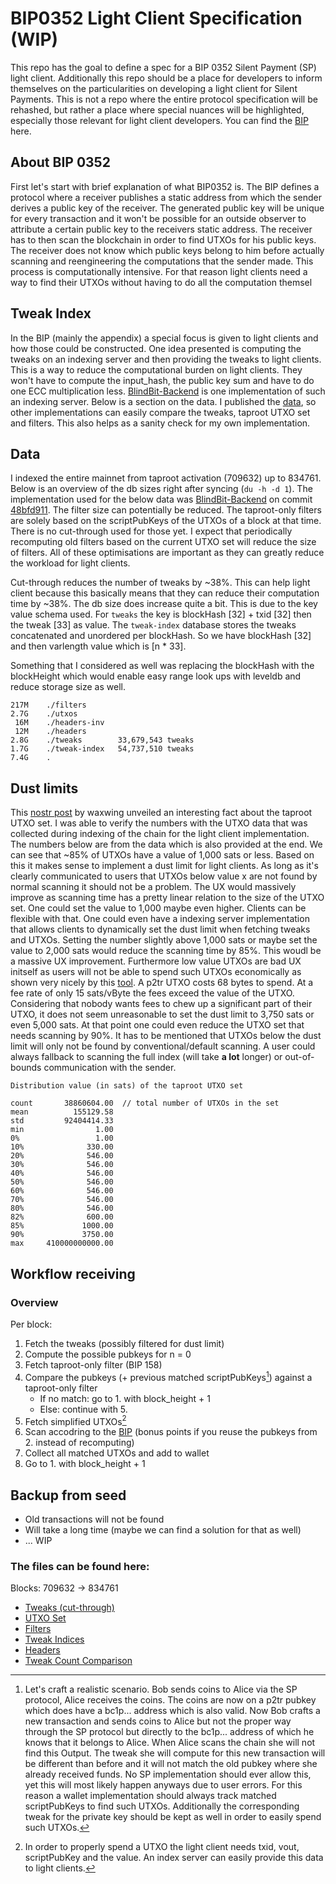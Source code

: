 # BIP0352 Light Client Specification (WIP)
This repo has the goal to define a spec for a BIP 0352 Silent Payment (SP) light client. 
Additionally this repo should be a place for developers to inform themselves on the particularities on developing a light client for Silent Payments. This is not a repo where the entire protocol specification will be rehashed, but rather a place where special nuances will be highlighted, especially those relevant for light client developers. You can find the [BIP](https://github.com/josibake/bips/blob/silent-payments-bip/bip-0352.mediawiki) here.

## About BIP 0352
First let's start with brief explanation of what BIP0352 is. The BIP defines a protocol where a receiver publishes a static address from which the sender derives a public key of the receiver. The generated public key will be unique for every transaction and it won't be possible for an outside observer to attribute a certain public key to the receivers static address. The receiver has to then scan the blockchain in order to find UTXOs for his public keys. The receiver does not know which public keys belong to him before actually scanning and reengineering the computations that the sender made. This process is computationally intensive. For that reason light clients need a way to find their UTXOs without having to do all the computation themsel

## Tweak Index
In the BIP (mainly the appendix) a special focus is given to light clients and how those could be constructed. One idea presented is computing the tweaks on an indexing server and then providing the tweaks to light clients. This is a way to reduce the computational burden on light clients. They won't have to compute the input_hash, the public key sum and have to do one ECC multiplication less. [BlindBit-Backend](https://github.com/setavenger/BlindBit-Backend/) is one implementation of such an indexing server. Below is a section on the data. I published the [data](#the-files-can-be-found-here), so other implementations can easily compare the tweaks, taproot UTXO set and filters. This also helps as a sanity check for my own implementation.

## Data
I indexed the entire mainnet from taproot activation (709632) up to 834761. Below is an overview of the db sizes right after syncing (`du -h -d 1`). The implementation used for the below data was [BlindBit-Backend](https://github.com/setavenger/BlindBit-Backend/) on commit [48bfd911](https://github.com/setavenger/BlindBit-Backend/commit/48bfd9117c51be3e2dc4804d0ef1c817ace1fcc9). 
The filter size can potentially be reduced. The taproot-only filters are solely based on the scriptPubKeys of the UTXOs of a block at that time. There is no cut-through used for those yet. I expect that periodically recomputing old filters based on the current UTXO set will reduce the size of filters. All of these  optimisations are important as they can greatly reduce the workload for light clients.

Cut-through reduces the number of tweaks by ~38%. This can help light client because this basically means that they can reduce their computation time by ~38%. The db size does increase quite a bit. This is due to the key value schema used. For `tweaks` the key is blockHash [32] + txid [32] then the tweak [33] as value. The `tweak-index` database stores the tweaks concatenated and unordered per blockHash. So we have blockHash [32] and then varlength value which is [n * 33]. 

Something that I considered as well was replacing the blockHash with the blockHeight which would enable easy range look ups with leveldb and reduce storage size as well. 

```plaintext
217M	./filters
2.7G	./utxos
 16M	./headers-inv
 12M	./headers
2.8G	./tweaks        33,679,543 tweaks 
1.7G	./tweak-index   54,737,510 tweaks
7.4G	.
```

## Dust limits
This [nostr post](https://njump.me/nevent1qqs92428jlhkdtpa9334whfagxx8genc6l3ggcvua859mu2k0fldvgqzypn4hp87wh3pd2u5036r3mj3njnhw5mkmhc9mt0m5cnch5qju8tjs47scs3) by waxwing unveiled an interesting fact about the taproot UTXO set. I was able to verify the numbers with the UTXO data that was collected during indexing of the chain for the light client implementation. The numbers below are from the data which is also provided at the end. We can see that ~85% of UTXOs have a value of 1,000 sats or less. Based on this it makes sense to implement a dust limit for light clients. As long as it's clearly communicated to users that UTXOs below value x are not found by normal scanning it should not be a problem. The UX would massively improve as scanning time has a pretty linear relation to the size of the UTXO set. One could set the value to 1,000 maybe even higher. Clients can be flexible with that. One could even have a indexing server implementation that allows clients to dynamically set the dust limit when fetching tweaks and UTXOs. Setting the number slightly above 1,000 sats or maybe set the value to 2,000 sats would reduce the scanning time by 85%. This woudl be a massive UX improvement. Furthermore low value UTXOs are bad UX initself as users will not be able to spend such UTXOs economically as shown very nicely by this [tool](https://jlopp.github.io/unspendable-utxo-calculator). A p2tr UTXO costs 68 bytes to spend. At a fee rate of only 15 sats/vByte the fees exceed the value of the UTXO. Considering that nobody wants fees to chew up a significant part of their UTXO, it does not seem unreasonable to set the dust limit to 3,750 sats or even 5,000 sats. At that point one could even reduce the UTXO set that needs scanning by 90%. It has to be mentioned that UTXOs below the dust limit will only not be found by conventional/default scanning. A user could always fallback to scanning the full index (will take **a lot** longer) or out-of-bounds communication with the sender.

```plaintext
Distribution value (in sats) of the taproot UTXO set

count       38860604.00  // total number of UTXOs in the set
mean          155129.58
std         92404414.33
min                1.00
0%                 1.00
10%              330.00
20%              546.00
30%              546.00
40%              546.00
50%              546.00
60%              546.00
70%              546.00
80%              546.00
82%              600.00
85%             1000.00
90%             3750.00
max     410000000000.00
```

## Workflow receiving
### Overview
Per block:
1. Fetch the tweaks (possibly filtered for dust limit)
2. Compute the possible pubkeys for n = 0
3. Fetch taproot-only filter (BIP 158)
4. Compare the pubkeys (+ previous matched scriptPubKeys[^1]) against a taproot-only filter
    - If no match: go to 1. with block_height + 1
    - Else: continue with 5.
5. Fetch simplified UTXOs[^2]
6. Scan accodring to the [BIP](https://github.com/josibake/bips/blob/silent-payments-bip/bip-0352.mediawiki#scanning) (bonus points if you reuse the pubkeys from 2. instead of recomputing)
7. Collect all matched UTXOs and add to wallet
8. Go to 1. with block_height + 1


## Backup from seed

- Old transactions will not be found
- Will take a long time (maybe we can find a solution for that as well)
- ... WIP


### The files can be found here:
Blocks: 709632 -> 834761
- [Tweaks (cut-through)](https://snb-public.fra1.cdn.digitaloceanspaces.com/BIP0352/Reference-Indices/blind-bit-2024-03-15/tweaks-1710486950.csv)
- [UTXO Set](https://snb-public.fra1.cdn.digitaloceanspaces.com/BIP0352/Reference-Indices/blind-bit-2024-03-15/utxos-1710486950.csv)
- [Filters](https://snb-public.fra1.cdn.digitaloceanspaces.com/BIP0352/Reference-Indices/blind-bit-2024-03-15/filters-1710486950.csv)
- [Tweak Indices](https://snb-public.fra1.cdn.digitaloceanspaces.com/BIP0352/Reference-Indices/blind-bit-2024-03-15/tweak-indices-1710486950.csv)
- [Headers](https://snb-public.fra1.cdn.digitaloceanspaces.com/BIP0352/Reference-Indices/blind-bit-2024-03-15/filters-1710486950.csv)
- [Tweak Count Comparison](https://snb-public.fra1.cdn.digitaloceanspaces.com/BIP0352/Reference-Indices/blind-bit-2024-03-15/tweak_counts_comparison-1710486950.csv)

[^1]: Let's craft a realistic scenario. Bob sends coins to Alice via the SP protocol, Alice receives the coins. The coins are now on a p2tr pubkey which does have a bc1p... address which is also valid. Now Bob crafts a new transaction and sends coins to Alice but not the proper way through the SP protocol but directly to the bc1p... address of which he knows that it belongs to Alice. When Alice scans the chain she will not find this Output. The tweak she will compute for this new transaction will be different than before and it will not match the old pubkey where she already received funds. No SP implementation should ever allow this, yet this will most likely happen anyways due to user errors. For this reason a wallet implementation should always track matched scriptPubKeys to find such UTXOs. Additionally the corresponding tweak for the private key should be kept as well in order to easily spend such UTXOs.

[^2]: In order to properly spend a UTXO the light client needs txid, vout, scriptPubKey and the value. An index server can easily provide this data to light clients. 
